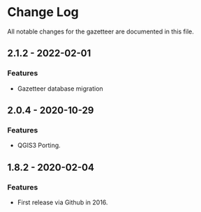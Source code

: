 # Change Log

All notable changes for the gazetteer are documented in this file.

## 2.1.2 - 2022-02-01
### Features
- Gazetteer database migration

## 2.0.4 - 2020-10-29
### Features
- QGIS3 Porting.

## 1.8.2 - 2020-02-04
### Features
- First release via Github in 2016.
